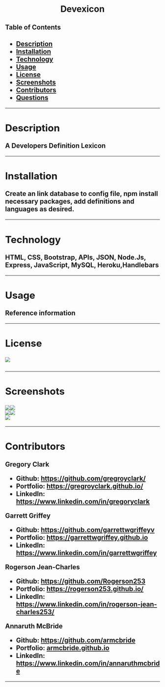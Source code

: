 
  <h1 align= "center">Devexicon</h1> 
  <h2>Table of Contents<h2>
  <ul>
  <li><a href="#descrip">Description</a></li>  
  <li><a href="#install">Installation</a></li> 
  <li><a href="#tech">Technology</a></li> 
  <li><a href="#use">Usage</a></li> 
  <li><a href="#license">License</a></li>
  <li><a href="#screen">Screenshots</a></li> 
  <li><a href="#contr">Contributors</a></li> 
  <li><a href="#quest">Questions</a></li>  
  </ul>
    <hr>
  <div id="descrip"><h2>Description</h2> </div>
  A Developers Definition Lexicon
  <hr>
  <div id="install"><h2>Installation</h2> </div>
  <p>Create an link database to config file, npm install necessary packages, add definitions and languages as desired.</p>
  <hr>
  <div id="tech"><h2>Technology</h2></div>           
  <p> HTML, CSS, Bootstrap, APIs, JSON, Node.Js, Express, JavaScript, MySQL, Heroku,Handlebars</p>
  <hr>
  <div id="use"><h2>Usage</h2></div>
  <p>Reference information </p>  
  <hr>
  <div id="license"><h2>License</h2></div>
  <p><img align="left" src= "https://img.shields.io/badge/License-MIT-blue"></p><br>
  <hr>
  <div id="screen"><h2>Screenshots</h2></div>
  <p><img src= "./public/assets/images/dev-page.PNG"><img src= "./public/assets/images/html-example.PNG"><br><img src= "./public/assets/images/css-example.PNG"><img src= "./public/assets/images/javascript-example.PNG"><br><img src= "./public/assets/images/dev-demo.gif"></p>
  <hr>
  <div id="contr"><h2>Contributors</h2> </div>

  Gregory Clark       
  <ul>
  <li>Github: <a href= "https://github.com/gregroyclark/">https://github.com/gregroyclark/</a></li>
  <li>Portfolio: <a href= "https://gregroyclark.github.io/">https://gregroyclark.github.io/</a></li>    
  <li>LinkedIn: <a href= "https://www.linkedin.com/in/gregoryclark">https://www.linkedin.com/in/gregoryclark</a></li>
  </ul>  

   Garrett Griffey      
  <ul>
  <li>Github: <a href= "https://github.com/garrettwgriffey">https://github.com/garrettwgriffeyv</a></li>
  <li>Portfolio: <a href= "http://garrettwgriffey.github.io">https://garrettwgriffey.github.io</a></li>
  <li>LinkedIn: <a href= "https://www.linkedin.com/in/garrettwgriffey">https://www.linkedin.com/in/garrettwgriffey</a></li>
  </ul>       

  Rogerson Jean-Charles      
  <ul>
  <li>Github: <a href= "https://github.com/Rogerson253">https://github.com/Rogerson253</a></li>
  <li>Portfolio: <a href= "https://rogerson253.github.io/">https://rogerson253.github.io/</a></li>   
  <li>LinkedIn: <a href= "https://www.linkedin.com/in/rogerson-jean-charles253/">https://www.linkedin.com/in/rogerson-jean-charles253/</a></li>
  </ul> 

  Annaruth McBride       
  <ul>
  <li>Github: <a href= "https://github.com/armcbride">https://github.com/armcbride</a></li>
  <li>Portfolio: <a href= "armcbride.github.io">armcbride.github.io</a></li>     
  <li>LinkedIn: <a href= "https://www.linkedin.com/in/annaruthmcbride">https://www.linkedin.com/in/annaruthmcbride</a></li>
  </ul> 
  <hr>